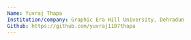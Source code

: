 ```yaml
---
Name: Yuvraj Thapa
Institution/company: Graphic Era Hill University, Dehradun
Github: https://github.com/yuvraj1107thapa
---
```

